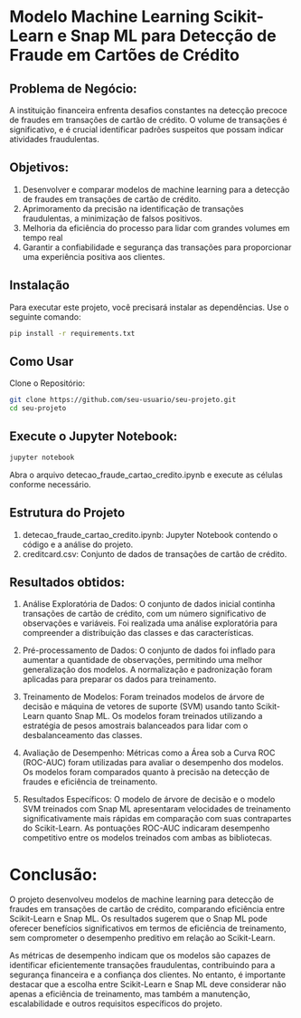 # Modelo Machine Learning Scikit-Learn e Snap ML para Detecção de Fraude em Cartões de Crédito

## Problema de Negócio: 

A instituição financeira enfrenta desafios constantes na detecção precoce de fraudes em transações de cartão de crédito. O volume de transações é significativo, e é crucial identificar padrões suspeitos que possam indicar atividades fraudulentas.

## Objetivos:

1. Desenvolver e comparar modelos de machine learning para a detecção de fraudes em transações de cartão de crédito.
2. Aprimoramento da precisão na identificação de transações fraudulentas, a minimização de falsos positivos.
3. Melhoria da eficiência do processo para lidar com grandes volumes em tempo real
4. Garantir a confiabilidade e segurança das transações para proporcionar uma experiência positiva aos clientes.

## Instalação

Para executar este projeto, você precisará instalar as dependências. Use o seguinte comando:

```bash
pip install -r requirements.txt
```
## Como Usar
Clone o Repositório:

```bash
git clone https://github.com/seu-usuario/seu-projeto.git
cd seu-projeto
```

## Execute o Jupyter Notebook:

```bash
jupyter notebook
```
Abra o arquivo detecao_fraude_cartao_credito.ipynb e execute as células conforme necessário.

## Estrutura do Projeto
1. detecao_fraude_cartao_credito.ipynb: Jupyter Notebook contendo o código e a análise do projeto.
2. creditcard.csv: Conjunto de dados de transações de cartão de crédito.

## Resultados obtidos:

1. Análise Exploratória de Dados:
O conjunto de dados inicial continha transações de cartão de crédito, com um número significativo de observações e variáveis.
Foi realizada uma análise exploratória para compreender a distribuição das classes e das características.

2. Pré-processamento de Dados:
O conjunto de dados foi inflado para aumentar a quantidade de observações, permitindo uma melhor generalização dos modelos.
A normalização e padronização foram aplicadas para preparar os dados para treinamento.

3. Treinamento de Modelos:
Foram treinados modelos de árvore de decisão e máquina de vetores de suporte (SVM) usando tanto Scikit-Learn quanto Snap ML.
Os modelos foram treinados utilizando a estratégia de pesos amostrais balanceados para lidar com o desbalanceamento das classes.

4. Avaliação de Desempenho:
Métricas como a Área sob a Curva ROC (ROC-AUC) foram utilizadas para avaliar o desempenho dos modelos.
Os modelos foram comparados quanto à precisão na detecção de fraudes e eficiência de treinamento.

5. Resultados Específicos:
O modelo de árvore de decisão e o modelo SVM treinados com Snap ML apresentaram velocidades de treinamento significativamente mais rápidas em comparação com suas contrapartes do Scikit-Learn.
As pontuações ROC-AUC indicaram desempenho competitivo entre os modelos treinados com ambas as bibliotecas.

# Conclusão:

O projeto desenvolveu modelos de machine learning para detecção de fraudes em transações de cartão de crédito, comparando eficiência entre Scikit-Learn e Snap ML. Os resultados sugerem que o Snap ML pode oferecer benefícios significativos em termos de eficiência de treinamento, sem comprometer o desempenho preditivo em relação ao Scikit-Learn.

As métricas de desempenho indicam que os modelos são capazes de identificar eficientemente transações fraudulentas, contribuindo para a segurança financeira e a confiança dos clientes. No entanto, é importante destacar que a escolha entre Scikit-Learn e Snap ML deve considerar não apenas a eficiência de treinamento, mas também a manutenção, escalabilidade e outros requisitos específicos do projeto.

